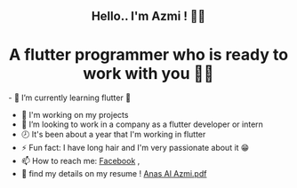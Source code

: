 <h2 align="center"> Hello.. I'm Azmi ! 👋😊</h2>
<h1 align="center"> A flutter programmer who is ready to work with you 🙋‍♂️ </h1>
- 🌱 I’m currently learning flutter 🧡

- 🔭 I'm working on my projects
- 👯 I’m looking to work in a company as a flutter developer or intern
- 🕗 It's been about a year that I'm working in flutter
- ⚡ Fun fact: I have long hair and I'm very passionate about it 😁 
- 📫 How to reach me: [Facebook](https://www.facebook.com/anas.azmi.770 'Facebook') , 
- 📃 find my details on my resume !   [Anas Al Azmi.pdf](https://github.com/anasmj/anasmj/files/7576134/Anas.Al.Azmi.pdf)
